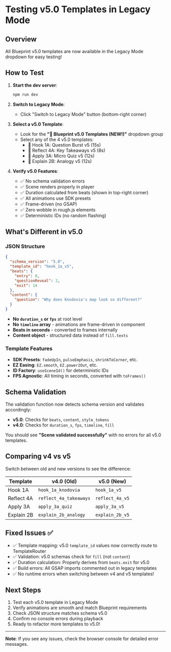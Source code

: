 # Testing v5.0 Templates in Legacy Mode

## Overview
All Blueprint v5.0 templates are now available in the Legacy Mode dropdown for easy testing!

## How to Test

1. **Start the dev server**:
   ```bash
   npm run dev
   ```

2. **Switch to Legacy Mode**:
   - Click "Switch to Legacy Mode" button (bottom-right corner)

3. **Select a v5.0 Template**:
   - Look for the **"🌟 Blueprint v5.0 Templates (NEW!)"** dropdown group
   - Select any of the 4 v5.0 templates:
     - 🚀 Hook 1A: Question Burst v5 (15s)
     - 🚀 Reflect 4A: Key Takeaways v5 (8s)
     - 🚀 Apply 3A: Micro Quiz v5 (12s)
     - 🚀 Explain 2B: Analogy v5 (12s)

4. **Verify v5.0 Features**:
   - ✅ No schema validation errors
   - ✅ Scene renders properly in player
   - ✅ Duration calculated from beats (shown in top-right corner)
   - ✅ All animations use SDK presets
   - ✅ Frame-driven (no GSAP)
   - ✅ Zero wobble in rough.js elements
   - ✅ Deterministic IDs (no random flashing)

## What's Different in v5.0

### JSON Structure
```json
{
  "schema_version": "5.0",
  "template_id": "hook_1a_v5",
  "beats": {
    "entry": 0,
    "questionReveal": 2,
    "exit": 14
  },
  "content": {
    "question": "Why does Knodovia's map look so different?"
  }
}
```

- **No `duration_s` or `fps`** at root level
- **No `timeline` array** - animations are frame-driven in component
- **Beats in seconds** - converted to frames internally
- **Content object** - structured data instead of `fill.texts`

### Template Features
- **SDK Presets**: `fadeUpIn`, `pulseEmphasis`, `shrinkToCorner`, etc.
- **EZ Easing**: `EZ.smooth`, `EZ.power2Out`, etc.
- **ID Factory**: `useSceneId()` for deterministic IDs
- **FPS Agnostic**: All timing in seconds, converted with `toFrames()`

## Schema Validation

The validation function now detects schema version and validates accordingly:

- **v5.0**: Checks for `beats`, `content`, `style_tokens`
- **v4.0**: Checks for `duration_s`, `fps`, `timeline`, `fill`

You should see **"Scene validated successfully"** with no errors for all v5.0 templates.

## Comparing v4 vs v5

Switch between old and new versions to see the difference:

| Template | v4.0 (Old) | v5.0 (New) |
|----------|------------|------------|
| Hook 1A | `hook_1a_knodovia` | `hook_1a_v5` |
| Reflect 4A | `reflect_4a_takeaways` | `reflect_4a_v5` |
| Apply 3A | `apply_3a_quiz` | `apply_3a_v5` |
| Explain 2B | `explain_2b_analogy` | `explain_2b_v5` |

## Fixed Issues ✅
- ✅ Template mapping: v5.0 `template_id` values now correctly route to TemplateRouter
- ✅ Validation: v5.0 schemas check for `fill` (not `content`)
- ✅ Duration calculation: Properly derives from `beats.exit` for v5.0
- ✅ Build errors: All GSAP imports commented out in legacy templates
- ✅ No runtime errors when switching between v4 and v5 templates!

## Next Steps
1. Test each v5.0 template in Legacy Mode
2. Verify animations are smooth and match Blueprint requirements
3. Check JSON structure matches schema v5.0
4. Confirm no console errors during playback
5. Ready to refactor more templates to v5.0!

---

**Note**: If you see any issues, check the browser console for detailed error messages.

